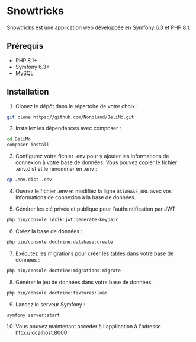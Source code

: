# Snowtricks

Snowtricks est une application web développée en Symfony 6.3 et PHP 8.1. 


## Prérequis

- PHP 8.1+
- Symfony 6.3+
- MySQL

## Installation

1. Clonez le dépôt dans le répertoire de votre choix :

```bash
git clone https://github.com/Nonoland/BeliMo.git
```

2. Installez les dépendances avec composer :

```bash
cd BeliMo
composer install
```

3. Configurez votre fichier .env pour y ajouter les informations de connexion à votre base de données. Vous pouvez copier le fichier .env.dist et le renommer en .env :

```bash
cp .env.dist .env
```

4. Ouvrez le fichier .env et modifiez la ligne `DATABASE_URL` avec vos informations de connexion à la base de données.

5. Générer les clé privée et publique pour l'authentification par JWT

```bash
php bin/console lexik:jwt:generate-keypair
```

6. Créez la base de données :

```bash
php bin/console doctrine:database:create
```

7. Exécutez les migrations pour créer les tables dans votre base de données :

```bash
php bin/console doctrine:migrations:migrate
```

8. Générer le jeu de données dans votre base de données.

```bash
php bin/console doctrine:fixtures:load
```

9. Lancez le serveur Symfony :

```bash
symfony server:start
```

10. Vous pouvez maintenant accéder à l'application à l'adresse http://localhost:8000
